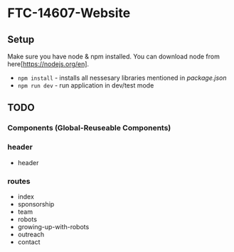 # FTC-14607-Website

## Setup

Make sure you have node & npm installed. You can download node from here[https://nodejs.org/en].

- `npm install` - installs all nessesary libraries mentioned in _package.json_
- `npm run dev` - run application in dev/test mode

## TODO

### Components (Global-Reuseable Components)

### header

- header

### routes

- index
- sponsorship
- team
- robots
- growing-up-with-robots
- outreach
- contact
